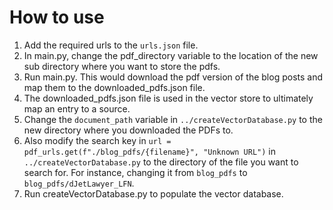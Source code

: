 # How to use
1. Add the required urls to the `urls.json` file.
2. In main.py, change the pdf_directory variable to the location of the new sub directory where you want to store the pdfs. 
3. Run main.py. This would download the pdf version of the blog posts and map them to the downloaded_pdfs.json file. 
4. The downloaded_pdfs.json file is used in the vector store to ultimately map an entry to a source. 
5. Change the `document_path` variable in `../createVectorDatabase.py` to the new directory where you downloaded the PDFs to. 
6. Also modify the search key in `url = pdf_urls.get(f"./blog_pdfs/{filename}", "Unknown URL")` in `../createVectorDatabase.py` to the directory of the file you want to search for. For instance, changing it from `blog_pdfs` to `blog_pdfs/dJetLawyer_LFN`.
7. Run createVectorDatabase.py to populate the vector database.

